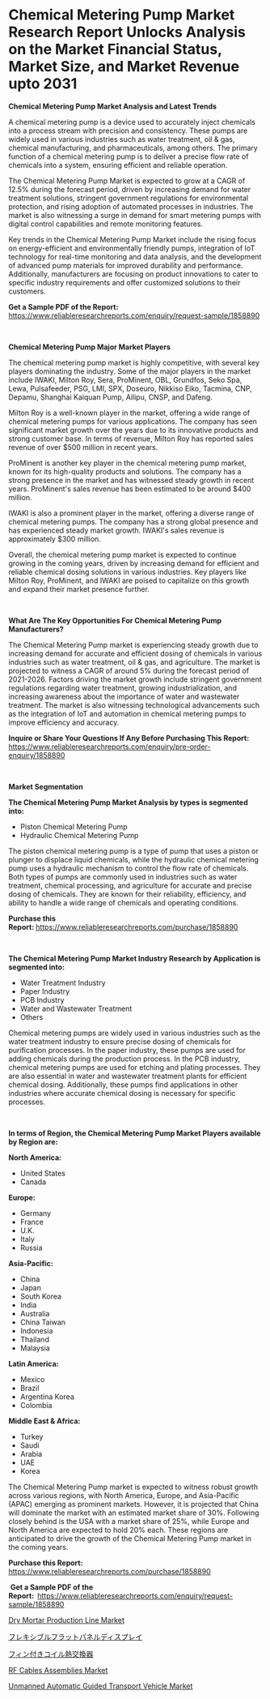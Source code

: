 <p><h1>Chemical Metering Pump Market Research Report Unlocks Analysis on the Market Financial Status, Market Size, and Market Revenue upto 2031</h1></p><p><strong>Chemical Metering Pump Market Analysis and Latest Trends</strong></p>
<p><p>A chemical metering pump is a device used to accurately inject chemicals into a process stream with precision and consistency. These pumps are widely used in various industries such as water treatment, oil & gas, chemical manufacturing, and pharmaceuticals, among others. The primary function of a chemical metering pump is to deliver a precise flow rate of chemicals into a system, ensuring efficient and reliable operation.</p><p>The Chemical Metering Pump Market is expected to grow at a CAGR of 12.5% during the forecast period, driven by increasing demand for water treatment solutions, stringent government regulations for environmental protection, and rising adoption of automated processes in industries. The market is also witnessing a surge in demand for smart metering pumps with digital control capabilities and remote monitoring features.</p><p>Key trends in the Chemical Metering Pump Market include the rising focus on energy-efficient and environmentally friendly pumps, integration of IoT technology for real-time monitoring and data analysis, and the development of advanced pump materials for improved durability and performance. Additionally, manufacturers are focusing on product innovations to cater to specific industry requirements and offer customized solutions to their customers.</p></p>
<p><strong>Get a Sample PDF of the Report:&nbsp;</strong> <a href="https://www.reliableresearchreports.com/enquiry/request-sample/1858890">https://www.reliableresearchreports.com/enquiry/request-sample/1858890</a></p>
<p>&nbsp;</p>
<p><strong>Chemical Metering Pump Major Market Players</strong></p>
<p><p>The chemical metering pump market is highly competitive, with several key players dominating the industry. Some of the major players in the market include IWAKI, Milton Roy, Sera, ProMinent, OBL, Grundfos, Seko Spa, Lewa, Pulsafeeder, PSG, LMI, SPX, Doseuro, Nikkiso Eiko, Tacmina, CNP, Depamu, Shanghai Kaiquan Pump, Ailipu, CNSP, and Dafeng.</p><p>Milton Roy is a well-known player in the market, offering a wide range of chemical metering pumps for various applications. The company has seen significant market growth over the years due to its innovative products and strong customer base. In terms of revenue, Milton Roy has reported sales revenue of over $500 million in recent years.</p><p>ProMinent is another key player in the chemical metering pump market, known for its high-quality products and solutions. The company has a strong presence in the market and has witnessed steady growth in recent years. ProMinent's sales revenue has been estimated to be around $400 million.</p><p>IWAKI is also a prominent player in the market, offering a diverse range of chemical metering pumps. The company has a strong global presence and has experienced steady market growth. IWAKI's sales revenue is approximately $300 million.</p><p>Overall, the chemical metering pump market is expected to continue growing in the coming years, driven by increasing demand for efficient and reliable chemical dosing solutions in various industries. Key players like Milton Roy, ProMinent, and IWAKI are poised to capitalize on this growth and expand their market presence further.</p></p>
<p>&nbsp;</p>
<p><strong>What Are The Key Opportunities For Chemical Metering Pump Manufacturers?</strong></p>
<p><p>The Chemical Metering Pump market is experiencing steady growth due to increasing demand for accurate and efficient dosing of chemicals in various industries such as water treatment, oil & gas, and agriculture. The market is projected to witness a CAGR of around 5% during the forecast period of 2021-2026. Factors driving the market growth include stringent government regulations regarding water treatment, growing industrialization, and increasing awareness about the importance of water and wastewater treatment. The market is also witnessing technological advancements such as the integration of IoT and automation in chemical metering pumps to improve efficiency and accuracy.</p></p>
<p><strong>Inquire or Share Your Questions If Any Before Purchasing This Report:</strong> <a href="https://www.reliableresearchreports.com/enquiry/pre-order-enquiry/1858890">https://www.reliableresearchreports.com/enquiry/pre-order-enquiry/1858890</a></p>
<p>&nbsp;</p>
<p><strong>Market Segmentation</strong></p>
<p><strong>The Chemical Metering Pump Market Analysis by types is segmented into:</strong></p>
<p><ul><li>Piston Chemical Metering Pump</li><li>Hydraulic Chemical Metering Pump</li></ul></p>
<p><p>The piston chemical metering pump is a type of pump that uses a piston or plunger to displace liquid chemicals, while the hydraulic chemical metering pump uses a hydraulic mechanism to control the flow rate of chemicals. Both types of pumps are commonly used in industries such as water treatment, chemical processing, and agriculture for accurate and precise dosing of chemicals. They are known for their reliability, efficiency, and ability to handle a wide range of chemicals and operating conditions.</p></p>
<p><strong>Purchase this Report:&nbsp;</strong><a href="https://www.reliableresearchreports.com/purchase/1858890">https://www.reliableresearchreports.com/purchase/1858890</a></p>
<p>&nbsp;</p>
<p><strong>The Chemical Metering Pump Market Industry Research by Application is segmented into:</strong></p>
<p><ul><li>Water Treatment Industry</li><li>Paper Industry</li><li>PCB Industry</li><li>Water and Wastewater Treatment</li><li>Others</li></ul></p>
<p><p>Chemical metering pumps are widely used in various industries such as the water treatment industry to ensure precise dosing of chemicals for purification processes. In the paper industry, these pumps are used for adding chemicals during the production process. In the PCB industry, chemical metering pumps are used for etching and plating processes. They are also essential in water and wastewater treatment plants for efficient chemical dosing. Additionally, these pumps find applications in other industries where accurate chemical dosing is necessary for specific processes.</p></p>
<p>&nbsp;</p>
<p><strong>In terms of Region, the Chemical Metering Pump Market Players available by Region are:</strong></p>
<p>
    <p> <strong> North America: </strong>
        <ul>
            <li>United States</li>
            <li>Canada</li>
        </ul>
        </p> 
    <p> <strong> Europe: </strong>
        <ul>
            <li>Germany</li>
            <li>France</li>
            <li>U.K.</li>
            <li>Italy</li>
            <li>Russia</li>
        </ul>
        </p> 
    <p> <strong> Asia-Pacific: </strong>
        <ul>
            <li>China</li>
            <li>Japan</li>
            <li>South Korea</li>
            <li>India</li>
            <li>Australia</li>
            <li>China Taiwan</li>
            <li>Indonesia</li>
            <li>Thailand</li>
            <li>Malaysia</li>
        </ul>
        </p> 
    <p> <strong> Latin America: </strong>
        <ul>
            <li>Mexico</li>
            <li>Brazil</li>
            <li>Argentina Korea</li>
            <li>Colombia</li>
        </ul>
        </p> 
    <p> <strong> Middle East & Africa: </strong>
        <ul>
            <li>Turkey</li>
            <li>Saudi</li>
            <li>Arabia</li>
            <li>UAE</li>
            <li>Korea</li>
        </ul>
    </p>
    </p>
<p><p>The Chemical Metering Pump market is expected to witness robust growth across various regions, with North America, Europe, and Asia-Pacific (APAC) emerging as prominent markets. However, it is projected that China will dominate the market with an estimated market share of 30%. Following closely behind is the USA with a market share of 25%, while Europe and North America are expected to hold 20% each. These regions are anticipated to drive the growth of the Chemical Metering Pump market in the coming years.</p></p>
<p><strong>Purchase this Report: </strong><a href="https://www.reliableresearchreports.com/purchase/1858890">https://www.reliableresearchreports.com/purchase/1858890</a></p>
<p>&nbsp;<strong>Get a Sample PDF of the Report:&nbsp;&nbsp;</strong><a href="https://www.reliableresearchreports.com/enquiry/request-sample/1858890">https://www.reliableresearchreports.com/enquiry/request-sample/1858890</a></p>
<p><strong></strong></p>
<p><p><a href="https://github.com/jj19131/Market-Research-Report-List-1/blob/main/dry-mortar-production-line-market.md">Dry Mortar Production Line Market</a></p><p><a href="https://github.com/oafhukehf4709715/Market-Research-Report-List-1/blob/main/1565315192303.md">フレキシブルフラットパネルディスプレイ</a></p><p><a href="https://github.com/dzy793153605/Market-Research-Report-List-1/blob/main/8440315192304.md">フィン付きコイル熱交換器</a></p><p><a href="https://github.com/jodemen/Market-Research-Report-List-1/blob/main/rf-cables-assemblies-market.md">RF Cables Assemblies Market</a></p><p><a href="https://issuu.com/reportprime-2/docs/unmanned-automatic-guided-transport-vehicle-market">Unmanned Automatic Guided Transport Vehicle Market</a></p></p>